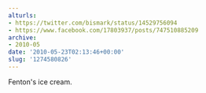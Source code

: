 ```yaml
---
alturls:
- https://twitter.com/bismark/status/14529756094
- https://www.facebook.com/17803937/posts/747510885209
archive:
- 2010-05
date: '2010-05-23T02:13:46+00:00'
slug: '1274580826'
---
```


Fenton's ice cream.

